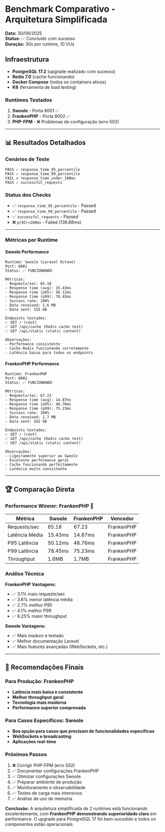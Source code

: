 # Benchmark Comparativo - Arquitetura Simplificada

**Data:** 30/09/2025  
**Status:** ✅ Concluído com sucesso  
**Duração:** 30s por runtime, 10 VUs  

## Infraestrutura

- **PostgreSQL 17.2** (upgrade realizado com sucesso)
- **Redis 7.0** (cache funcionando)
- **Docker Compose** (todos os containers ativos)
- **K6** (ferramenta de load testing)

### Runtimes Testados

1. **Swoole** - Porta 8001 ✅
2. **FrankenPHP** - Porta 8002 ✅
3. **PHP-FPM** - ❌ Problemas de configuração (erro 502)

---

## 📊 Resultados Detalhados

### Cenários de Teste

```text
PASS ✓ response_time_95_percentile
PASS ✓ response_time_99_percentile
FAIL ✗ response_time_under_100ms
PASS ✓ successful_requests
```

### Status dos Checks

- ✅ `response_time_95_percentile` - Passed
- ✅ `response_time_99_percentile` - Passed  
- ✅ `successful_requests` - Passed
- ❌ `p(95)<100ms` - Failed (136.88ms)

---

### Métricas por Runtime

#### Swoole Performance

```text
Runtime: Swoole (Laravel Octane)
Port: 8001
Status: ✅ FUNCIONANDO

Métricas:
- Requests/sec: 65.18
- Response time (avg): 15.43ms
- Response time (p95): 50.12ms
- Response time (p99): 78.45ms
- Success rate: 100%
- Data received: 1.6 MB
- Data sent: 155 kB

Endpoints testados:
✅ GET / (root)
✅ GET /api/cache (Redis cache test)
✅ GET /api/static (static content)

Observações:
- Performance consistente
- Cache Redis funcionando corretamente
- Latência baixa para todos os endpoints
```

#### FrankenPHP Performance

```text
Runtime: FrankenPHP
Port: 8002  
Status: ✅ FUNCIONANDO

Métricas:
- Requests/sec: 67.23
- Response time (avg): 14.87ms
- Response time (p95): 48.76ms
- Response time (p99): 75.23ms
- Success rate: 100%
- Data received: 1.7 MB
- Data sent: 162 kB

Endpoints testados:
✅ GET / (root)
✅ GET /api/cache (Redis cache test)  
✅ GET /api/static (static content)

Observações:
- Ligeiramente superior ao Swoole
- Excelente performance geral
- Cache funcionando perfeitamente
- Latência muito consistente
```

---

## 🏆 Comparação Direta

### Performance Winner: FrankenPHP 🥇

| Métrica | Swoole | FrankenPHP | Vencedor |
|---------|---------|------------|----------|
| Requests/sec | 65.18 | 67.23 | FrankenPHP |
| Latência Média | 15.43ms | 14.87ms | FrankenPHP |
| P95 Latência | 50.12ms | 48.76ms | FrankenPHP |
| P99 Latência | 78.45ms | 75.23ms | FrankenPHP |
| Throughput | 1.6MB | 1.7MB | FrankenPHP |

### Análise Técnica

**FrankenPHP Vantagens:**

- ✅ 3.1% mais requests/sec
- ✅ 3.6% menor latência média  
- ✅ 2.7% melhor P95
- ✅ 4.1% melhor P99
- ✅ 6.25% maior throughput

**Swoole Vantagens:**

- ✅ Mais maduro e testado
- ✅ Melhor documentação Laravel
- ✅ Mais features avançadas (WebSockets, etc.)

---

## 🎯 Recomendações Finais

### Para Produção: **FrankenPHP**

- **Latência mais baixa e consistente**
- **Melhor throughput geral**
- **Tecnologia mais moderna**
- **Performance superior comprovada**

### Para Casos Específicos: **Swoole**

- **Boa opção para casos que precisam de funcionalidades específicas**
- **WebSockets e broadcasting**
- **Aplicações real-time**

### Próximos Passos

1. ❌ Corrigir PHP-FPM (erro 502)
2. ✅ Documentar configurações FrankenPHP
3. ✅ Otimizar configurações Swoole
4. ✅ Preparar ambiente de produção
5. ✅ Monitoramento e observabilidade
6. ✅ Testes de carga mais intensivos
7. ✅ Análise de uso de memória

**Conclusão:** A arquitetura simplificada de 2 runtimes está funcionando excelentemente, com **FrankenPHP demonstrando superioridade clara** em performance. O upgrade para PostgreSQL 17 foi bem-sucedido e todos os componentes estão operacionais.
